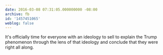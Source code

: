 ```yaml
---
date: 2016-03-08 07:31:05.000000000 -08:00
archive: fb
id: '1457451065'
weblog: false
---
```


It's officially time for everyone with an ideology to sell to explain the Trump phenomenon through the lens of that ideology and conclude that they were right all along.
